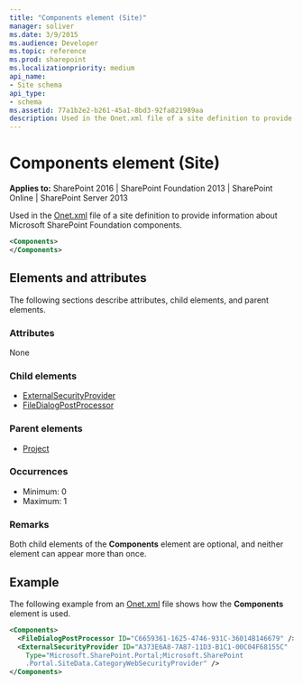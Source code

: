 ```yaml
---
title: "Components element (Site)"
manager: soliver
ms.date: 3/9/2015
ms.audience: Developer
ms.topic: reference
ms.prod: sharepoint
ms.localizationpriority: medium
api_name:
- Site schema
api_type:
- schema
ms.assetid: 77a1b2e2-b261-45a1-8bd3-92fa821989aa
description: Used in the Onet.xml file of a site definition to provide information about Microsoft SharePoint Foundation components.
---
```


# Components element (Site)

**Applies to:** SharePoint 2016 | SharePoint Foundation 2013 | SharePoint Online | SharePoint Server 2013
  
Used in the [Onet.xml](https://msdn.microsoft.com/library/b99d6657-d9ae-4135-a43c-c58cdfcdc6c1%28Office.15%29.aspx) file of a site definition to provide information about Microsoft SharePoint Foundation components. 
  
```XML
<Components>
</Components>
```

## Elements and attributes

The following sections describe attributes, child elements, and parent elements.

### Attributes

None
   
### Child elements

- [ExternalSecurityProvider](externalsecurityprovider-element-site.md)
- [FileDialogPostProcessor](filedialogpostprocessor-element-site.md)
   
### Parent elements

- [Project](project-element-site.md)
   
### Occurrences

- Minimum: 0 
- Maximum: 1 
   
### Remarks

Both child elements of the **Components** element are optional, and neither element can appear more than once. 
  
## Example

The following example from an [Onet.xml](https://msdn.microsoft.com/library/b99d6657-d9ae-4135-a43c-c58cdfcdc6c1%28Office.15%29.aspx) file shows how the **Components** element is used. 
  
```XML
<Components>
  <FileDialogPostProcessor ID="C6659361-1625-4746-931C-36014B146679" />
  <ExternalSecurityProvider ID="A373E6A8-7A87-11D3-B1C1-00C04F68155C" 
    Type="Microsoft.SharePoint.Portal;Microsoft.SharePoint
    .Portal.SiteData.CategoryWebSecurityProvider" />
</Components>
```

<br/>
